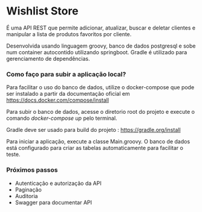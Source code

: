 # Wishlist Store

É uma API REST que permite adicionar, atualizar, buscar e deletar clientes e manipular a lista de produtos favoritos por cliente.

Desenvolvida usando linguagem groovy, banco de dados postgresql e sobe num container autocontido utilizando springboot. Gradle é utilizado para gerenciamento de dependências.

### Como faço para subir a aplicação local?

Para facilitar o uso do banco de dados, utilize o docker-compose que pode ser instalado a partir da documentação oficial em https://docs.docker.com/compose/install

Para subir o banco de dados, acesse o diretorio root do projeto e execute o comando *docker-compose up* pelo terminal. 

Gradle deve ser usado para build do projeto : https://gradle.org/install

Para iniciar a aplicação, execute a classe Main.groovy. O banco de dados está configurado para criar as tabelas automaticamente para facilitar o teste.

### Próximos passos 

- Autenticação e autorização da API
- Paginação
- Auditoria
- Swagger para documentar API